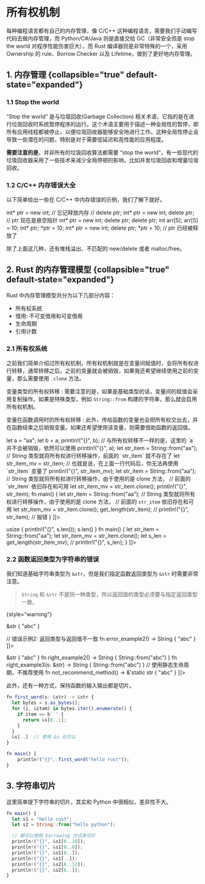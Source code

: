 # 所有权机制

<show-structure depth="3"/>

每种编程语言都有自己的内存管理，像 C/C++ 这种编程语言，需要我们手动编写代码去做内存管理，而 Python/C#/Java 则是直接交给 GC（非常安全但是 stop the world 对程序性能伤害巨大），而 Rust 编译器则是非常特殊的一个，采用 Ownership 的 rule、Borrow Checker 以及 Lifetime，做到了更好地内存管理。

## 1. 内存管理 {collapsible="true" default-state="expanded"}

### 1.1 Stop the world

“Stop the world” 是与垃圾回收(Garbage Collection) 相关术语，它指的是在进行垃圾回收时系统暂停程序的运行。这个术语主要用于描述一种全局性的暂停，即所有应用线程都被停止，以便垃圾回收器能够安全地进行工作。这种全局性停止会导致一些潜在的问题，特别是对于需要低延迟和高性能的应用程度。

**需要注意的是**，并非所有的垃圾回收算法都需要 “stop the world”，有一些现代的垃圾回收器采用了一些技术来减少全局停顿的影响，比如并发垃圾回收和增量垃圾回收。

### 1.2 C/C++ 内存错误大全

以下简单给出一些在 C/C++ 中内存错误的示例，我们了解下就好。

<tabs>
<tab title="内存泄露">
<code-block lang="c">
int* ptr = new int;
// 忘记释放内存
// delete ptr;
</code-block>
</tab>
<tab title="悬空指针">
<code-block lang="c">
int* ptr = new int;
delete ptr;  // ptr 现在是悬空指针
</code-block>
</tab>
<tab title="重复释放">
<code-block lang="c">
int* ptr = new int;
delete ptr;
delete ptr;
</code-block>
</tab>
<tab title="数组越界">
<code-block lang="c">
int arr[5];
arr[5] = 10;
</code-block>
</tab>
<tab title="野指针">
<code-block lang="c">
int* ptr;
*ptr = 10;
</code-block>
</tab>
<tab title="使用已释放的内存">
<code-block lang="c">
int* ptr = new int;
delete ptr;
*ptr = 10;  // ptr 已经被释放了
</code-block>
</tab>
</tabs>

除了上面这几种，还有堆栈溢出、不匹配的 new/delete 或者 malloc/free。

## 2. Rust 的内存管理模型 {collapsible="true" default-state="expanded"}

Rust 中内存管理模型共分为以下几部分内容：
- 所有权系统
- 借用: 不可变借用和可变借用
- 生命周期
- 引用计数

### 2.1 所有权系统

之前我们简单介绍过所有权机制，所有权机制就是在变量间赋值时，会将所有权进行转移，通常转移之后，之前的变量就会被销毁，如果我还希望继续使用之前的变量，那么需要使用 `.clone` 方法。

变量类型的所有权转移
: 需要注意的是，如果是基础类型的话，变量间的赋值会采用复制操作。如果是特殊类型，例如 `String::from` 构建的字符串，那么就会启用所有权机制。

变量在函数调用时的所有权转移
: 此外，传给函数的变量也会把所有权交出去，并在函数结束之后销毁变量。如果还希望使用该变量，则需要借助函数的返回值。

<tabs>
<tab title="复制">
<code-block lang="javascript">
let a = "aa";
let b = a;
println!("{}", b);
// 与所有权转移不一样的是，这里的 `a` 并不会被销毁，依然可以使用
println!("{}", a);
</code-block>
</tab>
<tab title="转移所有权">
<code-block lang="javascript">
let str_item = String::from("aa");
// String 类型就将所有权进行转移操作，前面的 `str_item` 就不存在了
let str_item_mv = str_item;
// 也就是说，在上面一行代码后，你无法再使用 `str_item` 变量了
println!("{}", str_item_mv);
</code-block>
</tab>
<tab title="clone 方法">
<code-block lang="javascript">
let str_item = String::from("aa");
// String 类型就将所有权进行转移操作，由于使用的是 clone 方法，
// 前面的 `str_item` 依旧存在和可用
let str_item_mv = str_item.clone();
println!("{}", str_item);
</code-block>
</tab>
<tab title="函数中的所有权">
<code-block lang="javascript">
<![CDATA[
fn get_length(s: String) {
    println!("{}", s.len());
}

fn main() {
    let str_item = String::from("aa");
    // String 类型就将所有权进行转移操作，由于使用的是 clone 方法，
    // 前面的 `str_item` 依旧存在和可用
    let str_item_mv = str_item.clone();
    get_length(str_item);
    // println!("{}", str_item);  // 报错
}
]]>
</code-block>
</tab>
<tab title="函数中返回值">
<code-block lang="javascript">
<![CDATA[
fn get_length(s: String) -> usize {
    println!("{}", s.len());
    s.len()
}

fn main() {
    let str_item = String::from("aa");
    let str_item_mv = str_item.clone();
    let s_len = get_length(str_item_mv);
    // println!("{}", s_len);
}
]]>
</code-block>
</tab>
</tabs>


### 2.2 函数返回类型为字符串的错误

我们知道基础字符串类型为 `&str`，但是我们指定函数返回类型为 `&str` 时需要非常注意。

> `String` 和 `&str` 不是同一种类型，所以返回值的类型必须要与指定返回类型一致。
> 
{style="warning"}

<tabs>
<tab title="错误示例">
<code-block lang="javascript">
<![CDATA[
// 错误示例1
fn error_example1() -> &str {
    "abc"
}

// 错误示例2: 返回类型与返回值不一致
fn error_example2() -> String {
    "abc"
}
]]>
</code-block>
</tab>
<tab title="正确示例">
<code-block lang="javascript">
<![CDATA[
// 必须指定一个参数，且类型为 &str
fn right_example1(s: &str) -> &str {
    "abc"
}

fn right_example2() -> String {
    String::from("abc")
}

fn right_example3(s: &str) -> String {
    String::from("abc")
}

// 使用静态生命周期，不推荐使用
fn not_recommend_method() -> &'static str {
    "abc"
}
]]>
</code-block>
</tab>
</tabs>

此外，还有一种方式，保持函数的输入输出都是切片。

```Javascript
fn first_word(s: &str) -> &str {
  let bytes = s.as_bytes();
  for (i, &item) in bytes.iter().enumerate() {
    if item == b' ' {
      return &s[0..i];
    }
  }
  &s[..]  // 使用 &s 也可以
}

fn main() {
    println!("{}", first_word("hello rust"));
}
```

## 3. 字符串切片

这里简单提下字符串的切片，其实和 Python 中很相似，差异性不大。


```Javascript
fn main() {
  let s1 = "hello rust";
  let s2 = String::from("hello python");

  // 都可以使用 borrowing 方式来切片
  println!("{}", &s1[6..10]);
  println!("{}", &s1[0..8]);
  println!("{}", &s1[0..]);
  println!("{}", &s1[..]);
  println!("{}", &s2[6..12]);
  println!("{}", &s2[6..]);
}
```
